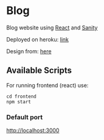 # Blog

Blog website using [React](https://github.com/facebook/create-react-app) and [Sanity](https://github.com/sanity-io/sanity)

Deployed on heroku: [link](https://kate-blog-cms.herokuapp.com)

Design from: [here](http://kate.theroar.nl)

## Available Scripts

For running frontend (react) use:

```
cd frontend
npm start
```

### Default port

[http://localhost:3000](http://localhost:3000)
